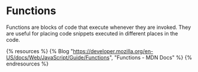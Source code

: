 # Functions

Functions are blocks of code that execute whenever they are invoked. They are useful for placing code snippets executed in different places in the code.

{% resources %}
  {% Blog "https://developer.mozilla.org/en-US/docs/Web/JavaScript/Guide/Functions", "Functions - MDN Docs" %}
{% endresources %}
